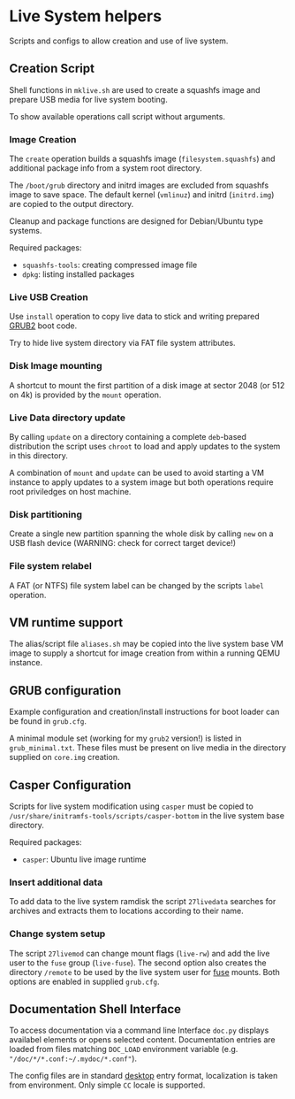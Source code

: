 # Live System helpers

Scripts and configs to allow creation and use of live system.

## Creation Script
Shell functions in `mklive.sh` are used to create a squashfs image
and prepare USB media for live system booting.

To show available operations call script without arguments.

### Image Creation
The `create` operation builds a squashfs image (`filesystem.squashfs`)
and additional package info from a system root directory.

The `/boot/grub` directory and initrd images are excluded from squashfs image to save space.
The default kernel (`vmlinuz`) and initrd (`initrd.img`) are
copied to the output directory.

Cleanup and package functions are designed for Debian/Ubuntu type systems.

Required packages:
- `squashfs-tools`: creating compressed image file
- `dpkg`: listing installed packages

### Live USB Creation
Use `install` operation to copy live data to stick and writing prepared
[GRUB2](https://www.gnu.org/software/grub/) boot code.

Try to hide live system directory via FAT file system attributes.

### Disk Image mounting
A shortcut to mount the first partition of a disk image at sector 2048 (or 512 on 4k)
is provided by the `mount` operation.

### Live Data directory update
By calling `update` on a directory containing a complete `deb`-based distribution
the script uses `chroot` to load and apply updates to the system in this directory.

A combination of `mount` and `update` can be used to avoid starting a VM instance
to apply updates to a system image but both operations require
root priviledges on host machine.

### Disk partitioning
Create a single new partition spanning the whole disk by calling
`new` on a USB flash device (WARNING: check for correct target device!)

### File system relabel
A FAT (or NTFS) file system label can be changed by the scripts `label` operation.


## VM runtime support
The alias/script file `aliases.sh` may be copied into the live system base VM image
to supply a shortcut for image creation from within a running QEMU instance.


## GRUB configuration
Example configuration and creation/install instructions for
boot loader can be found in `grub.cfg`.

A minimal module set (working for my `grub2` version!) is listed in `grub_minimal.txt`.
These files must be present on live media in the directory supplied
on `core.img` creation.


## Casper Configuration
Scripts for live system modification using `casper` must be
copied to `/usr/share/initramfs-tools/scripts/casper-bottom`
in the live system base directory.

Required packages:
- `casper`: Ubuntu live image runtime

### Insert additional data
To add data to the live system ramdisk the script `27livedata` searches
for archives and extracts them to locations according to their name.

### Change system setup
The script `27livemod` can change mount flags (`live-rw`)
and add the live user to the `fuse` group (`live-fuse`).
The second option also creates the directory `/remote` to be used by
the live system user for [fuse](https://en.wikipedia.org/wiki/Filesystem_in_Userspace) mounts.
Both options are enabled in supplied `grub.cfg`.


## Documentation Shell Interface
To access documentation via a command line Interface
`doc.py` displays availabel elements or opens selected content.
Documentation entries are loaded from files matching `DOC_LOAD`
environment variable (e.g. `"/doc/*/*.conf:~/.mydoc/*.conf"`).

The config files are in standard [desktop](http://standards.freedesktop.org/desktop-entry-spec/latest/)
entry format, localization is taken from environment.
Only simple `CC` locale is supported.
